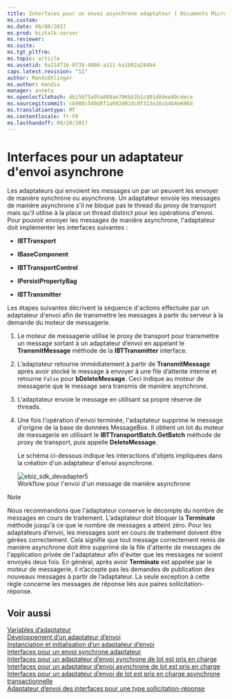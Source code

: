 ```yaml
---
title: Interfaces pour un envoi asynchrone adaptateur | Documents Microsoft
ms.custom: 
ms.date: 06/08/2017
ms.prod: biztalk-server
ms.reviewer: 
ms.suite: 
ms.tgt_pltfrm: 
ms.topic: article
ms.assetid: 6a214716-8f39-400d-a111-ba1b92a284b4
caps.latest.revision: "11"
author: MandiOhlinger
ms.author: mandia
manager: anneta
ms.openlocfilehash: db156f5a95a088ae706bb2b1c801d8dee89cdece
ms.sourcegitcommit: cb908c540d8f1a692d01dc8f313e16cb4b4e696d
ms.translationtype: MT
ms.contentlocale: fr-FR
ms.lasthandoff: 09/20/2017
---
```

# <a name="interfaces-for-an-asynchronous-send-adapter"></a>Interfaces pour un adaptateur d'envoi asynchrone
Les adaptateurs qui envoient les messages un par un peuvent les envoyer de manière synchrone ou asynchrone. Un adaptateur envoie les messages de manière asynchrone s'il ne bloque pas le thread du proxy de transport mais qu'il utilise à la place un thread distinct pour les opérations d'envoi. Pour pouvoir envoyer les messages de manière asynchrone, l'adaptateur doit implémenter les interfaces suivantes :  
  
-   **IBTTransport**  
  
-   **IBaseComponent**  
  
-   **IBTTransportControl**  
  
-   **IPersistPropertyBag**  
  
-   **IBTTransmitter**  
  
 Les étapes suivantes décrivent la séquence d'actions effectuée par un adaptateur d'envoi afin de transmettre les messages à partir du serveur à la demande du moteur de messagerie.  
  
1.  Le moteur de messagerie utilise le proxy de transport pour transmettre un message sortant à un adaptateur d’envoi en appelant le **TransmitMessage** méthode de la **IBTTransmitter** interface.  
  
2.  L’adaptateur retourne immédiatement à partir de **TransmitMessage** après avoir stocké le message à envoyer à une file d’attente interne et retourne `False` pour **bDeleteMessage**. Ceci indique au moteur de messagerie que le message sera transmis de manière asynchrone.  
  
3.  L'adaptateur envoie le message en utilisant sa propre réserve de threads.  
  
4.  Une fois l'opération d'envoi terminée, l'adaptateur supprime le message d'origine de la base de données MessageBox. Il obtient un lot du moteur de messagerie en utilisant le **IBTTransportBatch.GetBatch** méthode de proxy de transport, puis appelle **DeleteMessage**.  
  
     Le schéma ci-dessous indique les interactions d'objets impliquées dans la création d'un adaptateur d'envoi asynchrone.  
  
     ![](../core/media/ebiz-sdk-devadapter5.gif "ebiz_sdk_devadapter5")  
Workflow pour l'envoi d'un message de manière asynchrone  
  
> [!NOTE]
>  Nous recommandons que l'adaptateur conserve le décompte du nombre de messages en cours de traitement. L’adaptateur doit bloquer la **Terminate** méthode jusqu'à ce que le nombre de messages a atteint zéro. Pour les adaptateurs d’envoi, les messages sont en cours de traitement doivent être gérées correctement. Cela signifie que tout message correctement remis de manière asynchrone doit être supprimé de la file d'attente de messages de l'application privée de l'adaptateur afin d'éviter que les messages ne soient envoyés deux fois. En général, après avoir **Terminate** est appelée par le moteur de messagerie, il n’accepte pas les demandes de publication des nouveaux messages à partir de l’adaptateur. La seule exception à cette règle concerne les messages de réponse liés aux paires sollicitation-réponse.  
  
## <a name="see-also"></a>Voir aussi  
 [Variables d’adaptateur](../core/adapter-variables.md)   
 [Développement d’un adaptateur d’envoi](../core/developing-a-send-adapter.md)   
 [Instanciation et initialisation d’un adaptateur d’envoi](../core/instantiating-and-initializing-a-send-adapter.md)   
 [Interfaces pour un envoi synchrone adaptateur](../core/interfaces-for-a-synchronous-send-adapter.md)   
 [Interfaces pour un adaptateur d’envoi synchrone de lot est pris en charge](../core/interfaces-for-a-synchronous-batch-supported-send-adapter.md)   
 [Interfaces pour un adaptateur d’envoi asynchrone de lot est pris en charge](../core/interfaces-for-an-asynchronous-batch-supported-send-adapter.md)   
 [Interfaces pour un adaptateur d’envoi de lot est pris en charge asynchrone transactionnelle](../core/interfaces-for-a-transactional-asynchronous-batch-supported-send-adapter.md)   
 [Adaptateur d’envoi des interfaces pour une type sollicitation-réponse](../core/interfaces-for-a-solicit-response-send-adapter.md)